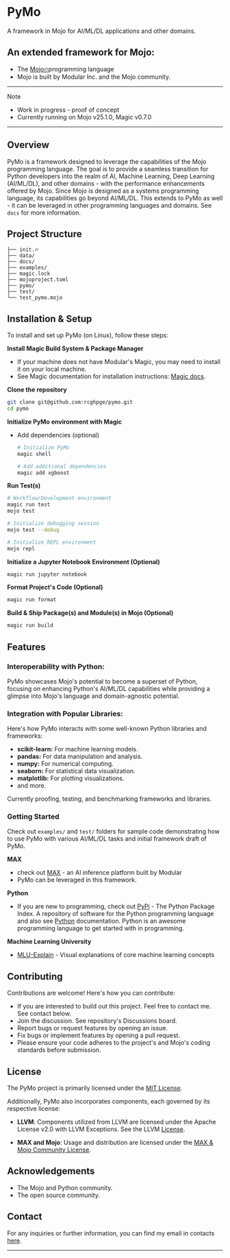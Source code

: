 # PyMo

A framework in Mojo for AI/ML/DL applications and other domains.

## An extended framework for Mojo:
- The [Mojo🔥](https://www.modular.com/mojo)programming language
- Mojo is built by Modular Inc. and the Mojo community.

---
> [!NOTE]
> - Work in progress - proof of concept
> - Currently running on Mojo v25.1.0, Magic v0.7.0
---

## Overview
PyMo is a framework designed to leverage the capabilities of the Mojo programming language. The goal is to 
provide a seamless transition for Python developers into the realm of AI, Machine Learning, Deep Learning 
(AI/ML/DL), and other domains - with the performance enhancements offered by Mojo. Since Mojo is designed as a 
systems programming language, its capabilities go beyond AI/ML/DL. This extends to PyMo as well - it can
be leveraged in other programming languages and domains. See `docs` for more information.


## Project Structure
```
├── init.🔥
├── data/
├── docs/
├── examples/
├── magic.lock
├── mojoproject.toml
├── pymo/
├── test/
└── test_pymo.mojo
```

## Installation & Setup
To install and set up PyMo (on Linux), follow these steps:

**Install Magic Build System & Package Manager**
- If your machine does not have Modular's Magic, you may need to install it on your local machine.
- See Magic documentation for installation instructions: [Magic docs](https://docs.modular.com/magic/).

**Clone the repository**
   ```bash
   git clone git@github.com:rcghpge/pymo.git
   cd pymo
   ```
**Initialize PyMo environment with Magic**
- Add dependencies (optional)
   ```bash
   # Initialize PyMo
   magic shell

   # Add additional dependencies
   magic add xgboost
   ```
**Run Test(s)**
   ```bash
   # Workflow/Development environment
   magic run test
   mojo test

   # Initialize debugging session
   mojo test --debug

   # Initialize REPL environment
   mojo repl
   ```
**Initialize a Jupyter Notebook Environment (Optional)**
   ```bash
   magic run jupyter notebook
   ```
**Format Project's Code (Optional)**
   ```bash
   magic run format
   ```
**Build & Ship Package(s) and Module(s) in Mojo (Optional)**
   ```bash
   magic run build
   ```
## Features
### Interoperability with Python:
PyMo showcases Mojo's potential to become a superset of Python, focusing on enhancing Python's AI/ML/DL capabilities
while providing a glimpse into Mojo's language and domain-agnostic potential.

### Integration with Popular Libraries:
Here's how PyMo interacts with some well-known Python libraries and frameworks:
- **scikit-learn:** For machine learning models.
- **pandas:** For data manipulation and analysis.
- **numpy:** For numerical computing.
- **seaborn:** For statistical data visualization.
- **matplotlib:** For plotting visualizations.
- and more.

Currently proofing, testing, and benchmarking frameworks and libraries.

### Getting Started
Check out `examples/` and `test/` folders for sample code demonstrating how to use PyMo with various AI/ML/DL tasks and initial framework draft of PyMo.

**MAX**
- check out [MAX](https://www.modular.com/max) - an AI inference platform built by Modular
- PyMo can be leveraged in this framework.

**Python**
- If you are new to programming, check out [PyPi](https://pypi.org) - The Python Package Index. A repository of software for the Python programming language and also see [Python](https://docs.python.org/3/) documentation. Python is an awesome programming language to get started with in programming.

**Machine Learning University**
- [MLU-Explain](https://mlu-explain.github.io) - Visual explanations of core machine learning concepts

## Contributing
Contributions are welcome! Here's how you can contribute:

- If you are interested to build out this project. Feel free to contact me. See contact below.
- Join the discussion. See repository's Discussions board.
- Report bugs or request features by opening an issue.
- Fix bugs or implement features by opening a pull request.
- Please ensure your code adheres to the project's and Mojo's coding standards before submission.

## License

The PyMo project is primarily licensed under the [MIT License](./LICENSE).

Additionally, PyMo also incorporates components, each governed by its respective license:

- **LLVM**: Components utilized from LLVM are licensed under the Apache License v2.0 with LLVM Exceptions. See the LLVM [License](https://llvm.org/LICENSE.txt).

- **MAX and Mojo**: Usage and distribution are licensed under the [MAX & Mojo Community License](https://www.modular.com/legal/max-mojo-license).

## Acknowledgements
- The Mojo and Python community.
- The open source community.

## Contact
For any inquiries or further information, you can find my email in contacts [here](https://robertcocker.com).

---
